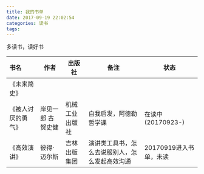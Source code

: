 ```yaml
---
title: 我的书单
date: 2017-09-19 22:02:54
categories: 读书
tags:
---
```


多读书，读好书
<!--more-->

|书名|作者|出版社|备注|状态|
|:--------|--------|------|-----|------|
|《未来简史》|||||
|《被人讨厌的勇气》|岸见一郎 古贺史健|机械工业出版社|自我启发，阿德勒哲学课|在读中(20170923-)|
|《高效演讲》|彼得·迈尔斯|吉林出版集团|演讲类工具书，怎么去说服别人，怎么发起高效沟通|20170919进入书单，未读|